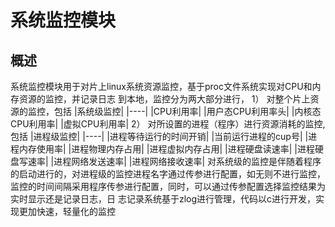 # 系统监控模块
## 概述
系统监控模块用于对片上linux系统资源监控，基于proc文件系统实现对CPU和内存资源的监控，并记录日志
到本地，监控分为两大部分进行，
1） 对整个片上资源的监控，包括
|系统级监控|
|----|
|CPU利用率|
|用户态CPU利用率头|
|内核态CPU利用率|
|虚拟CPU利用率|
2） 对所设置的进程（程序）进行资源消耗的监控,包括
|进程级监控|
|----|
|进程等待运行的时间开销|
|当前运行进程的cup号|
|进程内存使用率|
|进程物理内存占用|
|进程虚拟内存占用|
|进程硬盘读速率|
|进程硬盘写速率|
|进程网络发送速率|
|进程网络接收速率|
对系统级的监控是伴随着程序的启动进行的，对进程级的监控进程名字通过传参进行配置，如无则不进行监控，
监控的时间间隔采用程序传参进行配置，同时，可以通过传参配置选择监控结果为实时显示还是记录日志，日
志记录系统基于zlog进行管理，代码以c进行开发，实现更加快速，轻量化的监控



